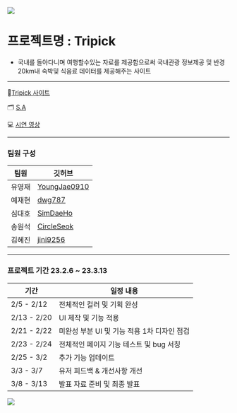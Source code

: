 
![](https://velog.velcdn.com/images/jini9256/post/c3363126-286a-4cdb-b7a4-5a202d4b26ed/image.png)

# 프로젝트명 : Tripick

 - 국내를 돌아다니며 여행할수있는 자료를 제공함으로써 국내관광 정보제공 및 반경 20km내 숙박및 식음료 데이터를 제공해주는 사이트

---

💙[Tripick 사이트](https://b3-finalproject.vercel.app/)

🗂 [S.A](https://coherent-petalite-63a.notion.site/S-A-8bda63e869934236961d7009428b284c)

💻 [시연 영상](https://youtu.be/f-2ipfhSZlg)

---

### 팀원 구성

|**팀원**|**깃허브**|
|---|---|
|유영재|[YoungJae0910](https://github.com/YoungJae0910)|
|예재현|[dwg787](https://github.com/dwg787)|
|심대호|[SimDaeHo](https://github.com/SimDaeHo)|
|송원석|[CircleSeok](https://github.com/CircleSeok)|
|김혜진|[jini9256](https://github.com/jini9256)|

---
### 프로젝트 기간 23.2.6 ~ 23.3.13

|**기간**|**일정 내용**|
|---|---|
|2/5 - 2/12|전체적인 컬러 및 기획 완성
|2/13 - 2/20|UI 제작 및 기능 적용|
|2/21 - 2/22|미완성 부분 UI 및 기능 적용 1차 디자인 점검|
|2/23 - 2/24|전체적인 페이지 기능 테스트 및 bug 서칭|
|2/25 - 3/2|추가 기능 업데이트|
|3/3 - 3/7| 유저 피드백 & 개선사항 개선|
|3/8 - 3/13|발표 자료 준비 및 최종 발표|


![](https://velog.velcdn.com/images/jini9256/post/a3e22b26-712e-4f02-bd4e-6c023eab82b2/image.png)






 
 
 
 
 
